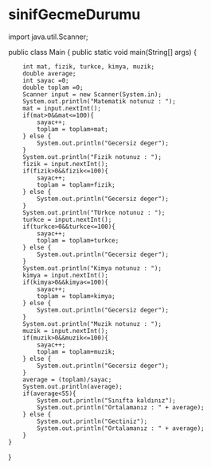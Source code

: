 # sinifGecmeDurumu
import java.util.Scanner;

public class Main {
    public static void main(String[] args) {

        int mat, fizik, turkce, kimya, muzik;
        double average;
        int sayac =0;
        double toplam =0;
        Scanner input = new Scanner(System.in);
        System.out.println("Matematik notunuz : ");
        mat = input.nextInt();
        if(mat>0&&mat<=100){
            sayac++;
            toplam = toplam+mat;
        } else {
            System.out.println("Gecersiz deger");
        }
        System.out.println("Fizik notunuz : ");
        fizik = input.nextInt();
        if(fizik>0&&fizik<=100){
            sayac++;
            toplam = toplam+fizik;
        } else {
            System.out.println("Gecersiz deger");
        }
        System.out.println("TUrkce notunuz : ");
        turkce = input.nextInt();
        if(turkce>0&&turkce<=100){
            sayac++;
            toplam = toplam+turkce;
        } else {
            System.out.println("Gecersiz deger");
        }
        System.out.println("Kimya notunuz : ");
        kimya = input.nextInt();
        if(kimya>0&&kimya<=100){
            sayac++;
            toplam = toplam+kimya;
        } else {
            System.out.println("Gecersiz deger");
        }
        System.out.println("Muzik notunuz : ");
        muzik = input.nextInt();
        if(muzik>0&&muzik<=100){
            sayac++;
            toplam = toplam+muzik;
        } else {
            System.out.println("Gecersiz deger");
        }
        average = (toplam)/sayac;
        System.out.println(average);
        if(average<55){
            System.out.println("Sınıfta kaldınız");
            System.out.println("Ortalamanız : " + average);
        } else {
            System.out.println("Gectiniz");
            System.out.println("Ortalamanız : " + average);
        }
    }
}
